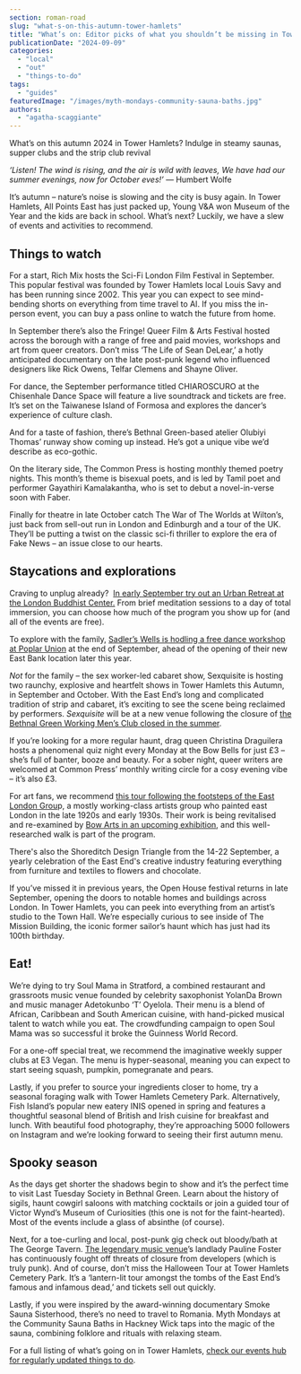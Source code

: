 ```yaml
---
section: roman-road
slug: "what-s-on-this-autumn-tower-hamlets"
title: "What’s on: Editor picks of what you shouldn’t be missing in Tower Hamlets this autumn"
publicationDate: "2024-09-09"
categories: 
  - "local"
  - "out"
  - "things-to-do"
tags: 
  - "guides"
featuredImage: "/images/myth-mondays-community-sauna-baths.jpg"
authors: 
  - "agatha-scaggiante"
---
```


What’s on this autumn 2024 in Tower Hamlets? Indulge in steamy saunas, supper clubs and the strip club revival

_‘Listen! The wind is rising, and the air is wild with leaves, We have had our summer evenings, now for October eves!’_ — Humbert Wolfe

It’s autumn – nature’s noise is slowing and the city is busy again. In Tower Hamlets, All Points East has just packed up, Young V&A won Museum of the Year and the kids are back in school. What’s next? Luckily, we have a slew of events and activities to recommend.  

## Things to watch 

For a start, Rich Mix hosts the Sci-Fi London Film Festival in September. This popular festival was founded by Tower Hamlets local Louis Savy and has been running since 2002. This year you can expect to see mind-bending shorts on everything from time travel to AI. If you miss the in-person event, you can buy a pass online to watch the future from home.  

In September there’s also the Fringe! Queer Film & Arts Festival hosted across the borough with a range of free and paid movies, workshops and art from queer creators. Don’t miss ‘The Life of Sean DeLear,’ a hotly anticipated documentary on the late post-punk legend who influenced designers like Rick Owens, Telfar Clemens and Shayne Oliver. 

For dance, the September performance titled CHIAROSCURO at the Chisenhale Dance Space will feature a live soundtrack and tickets are free. It’s set on the Taiwanese Island of Formosa and explores the dancer’s experience of culture clash. 

And for a taste of fashion, there’s Bethnal Green-based atelier Olubiyi Thomas’ runway show coming up instead. He’s got a unique vibe we’d describe as eco-gothic.  

On the literary side, The Common Press is hosting monthly themed poetry nights. This month’s theme is bisexual poets, and is led by Tamil poet and performer Gayathiri Kamalakantha, who is set to debut a novel-in-verse soon with Faber. 

  
Finally for theatre in late October catch The War of The Worlds at Wilton’s, just back from sell-out run in London and Edinburgh and a tour of the UK. They’ll be putting a twist on the classic sci-fi thriller to explore the era of Fake News – an issue close to our hearts.

## Staycations and explorations 

Craving to unplug already?  [In early September try out an Urban Retreat at the London Buddhist Center.](https://romanroadlondon.com/events/urban-retreat-at-london-buddhist-centre/) From brief meditation sessions to a day of total immersion, you can choose how much of the program you show up for (and all of the events are free). 

To explore with the family, [Sadler’s Wells is hodling a free dance workshop at Poplar Union](https://romanroadlondon.com/events/sadlers-wells-family-freestyle-dance-workshop-poplar-union/) at the end of September, ahead of the opening of their new East Bank location later this year. 

_Not_ for the family – the sex worker-led cabaret show, Sexquisite is hosting two raunchy, explosive and heartfelt shows in Tower Hamlets this Autumn, in September and October. With the East End’s long and complicated tradition of strip and cabaret, it’s exciting to see the scene being reclaimed by performers. _Sexquisite_ will be at a new venue following the closure of [the Bethnal Green Working Men’s Club closed in the summer](https://bethnalgreenlondon.co.uk/rally-save-bgwmc-working-mens-club-queer-friendly-venue/). 

If you’re looking for a more regular haunt, drag queen Christina Draguilera hosts a phenomenal quiz night every Monday at the Bow Bells for just £3 – she’s full of banter, booze and beauty. For a sober night, queer writers are welcomed at Common Press’ monthly writing circle for a cosy evening vibe – it’s also £3. 

For art fans, we recommend [this tour following the footsteps of the East London Grou](https://romanroadlondon.com/events/walking-tour-exploring-the-streets-of-the-east-london-group-with-alan-waltham/)p, a mostly working-class artists group who painted east London in the late 1920s and early 1930s. Their work is being revitalised and re-examined by [Bow Arts in an upcoming exhibition](https://romanroadlondon.com/art-exhibitions-east-london/), and this well-researched walk is part of the program.

There's also the Shoreditch Design Triangle from the 14-22 September, a yearly celebration of the East End's creative industry featuring everything from furniture and textiles to flowers and chocolate.

If you’ve missed it in previous years, the Open House festival returns in late September, opening the doors to notable homes and buildings across London. In Tower Hamlets, you can peek into everything from an artist’s studio to the Town Hall. We’re especially curious to see inside of The Mission Building, the iconic former sailor’s haunt which has just had its 100th birthday.

## Eat! 

We’re dying to try Soul Mama in Stratford, a combined restaurant and grassroots music venue founded by celebrity saxophonist YolanDa Brown and music manager Adetokunbo ‘T’ Oyelola. Their menu is a blend of African, Caribbean and South American cuisine, with hand-picked musical talent to watch while you eat. The crowdfunding campaign to open Soul Mama was so successful it broke the Guinness World Record. 

For a one-off special treat, we recommend the imaginative weekly supper clubs at E3 Vegan. The menu is hyper-seasonal, meaning you can expect to start seeing squash, pumpkin, pomegranate and pears.

Lastly, if you prefer to source your ingredients closer to home, try a seasonal foraging walk with Tower Hamlets Cemetery Park. Alternatively, Fish Island’s popular new eatery INIS opened in spring and features a thoughtful seasonal blend of British and Irish cuisine for breakfast and lunch. With beautiful food photography, they’re approaching 5000 followers on Instagram and we’re looking forward to seeing their first autumn menu. 

## Spooky season 

As the days get shorter the shadows begin to show and it’s the perfect time to visit Last Tuesday Society in Bethnal Green. Learn about the history of sigils, haunt cowgirl saloons with matching cocktails or join a guided tour of Victor Wynd’s Museum of Curiosities (this one is not for the faint-hearted). Most of the events include a glass of absinthe (of course). 

Next, for a toe-curling and local, post-punk gig check out bloody/bath at The George Tavern. [The legendary music venue](https://whitechapellondon.co.uk/george-tavern-history/)’s landlady Pauline Foster has continuously fought off threats of closure from developers (which is truly punk). And of course, don’t miss the Halloween Tour at Tower Hamlets Cemetery Park. It’s a ‘lantern-lit tour amongst the tombs of the East End’s famous and infamous dead,’ and tickets sell out quickly. 

Lastly, if you were inspired by the award-winning documentary Smoke Sauna Sisterhood, there’s no need to travel to Romania. Myth Mondays at the Community Sauna Baths in Hackney Wick taps into the magic of the sauna, combining folklore and rituals with relaxing steam.

For a full listing of what’s going on in Tower Hamlets, [check our events hub for regularly updated things to do](https://romanroadlondon.com/events/).
